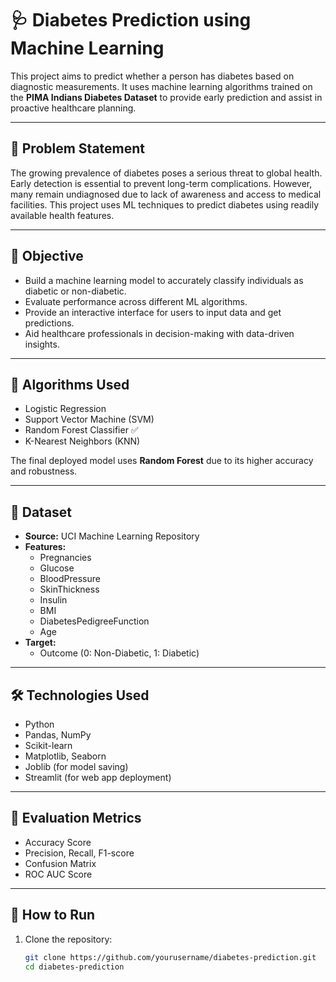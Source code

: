 # 🩺 Diabetes Prediction using Machine Learning

This project aims to predict whether a person has diabetes based on diagnostic measurements. It uses machine learning algorithms trained on the **PIMA Indians Diabetes Dataset** to provide early prediction and assist in proactive healthcare planning.

---

## 📌 Problem Statement

The growing prevalence of diabetes poses a serious threat to global health. Early detection is essential to prevent long-term complications. However, many remain undiagnosed due to lack of awareness and access to medical facilities. This project uses ML techniques to predict diabetes using readily available health features.

---

## 🎯 Objective

- Build a machine learning model to accurately classify individuals as diabetic or non-diabetic.
- Evaluate performance across different ML algorithms.
- Provide an interactive interface for users to input data and get predictions.
- Aid healthcare professionals in decision-making with data-driven insights.

---

## 🧠 Algorithms Used

- Logistic Regression
- Support Vector Machine (SVM)
- Random Forest Classifier ✅
- K-Nearest Neighbors (KNN)

The final deployed model uses **Random Forest** due to its higher accuracy and robustness.

---

## 📂 Dataset

- **Source:** UCI Machine Learning Repository
- **Features:**
  - Pregnancies
  - Glucose
  - BloodPressure
  - SkinThickness
  - Insulin
  - BMI
  - DiabetesPedigreeFunction
  - Age
- **Target:**
  - Outcome (0: Non-Diabetic, 1: Diabetic)

---

## 🛠️ Technologies Used

- Python
- Pandas, NumPy
- Scikit-learn
- Matplotlib, Seaborn
- Joblib (for model saving)
- Streamlit (for web app deployment)

---

## 🧪 Evaluation Metrics

- Accuracy Score
- Precision, Recall, F1-score
- Confusion Matrix
- ROC AUC Score

---

## 🚀 How to Run

1. Clone the repository:
   ```bash
   git clone https://github.com/yourusername/diabetes-prediction.git
   cd diabetes-prediction
